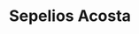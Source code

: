 ---
title: "Sepelios Acosta"
url: /ciudad-autonoma-de-buenos-aires/sepelios-acosta/
shop: Bestattungen
---